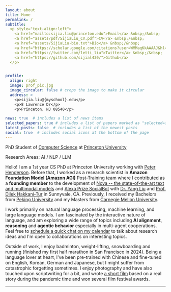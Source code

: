```yaml
---
layout: about
title: Home
permalink: /
subtitle: 
  <p style="text-align:left">
    <a href="mailto:sijia.liu@princeton.edu">Email</a> &nbsp;/&nbsp;
    <a href="assets/pdf/SijiaLiu_CV.pdf">CV</a> &nbsp;/&nbsp;
    <a href="assets/SijiaLiu-bio.txt">Bio</a> &nbsp;/&nbsp;
    <a href="https://scholar.google.com/citations?user=WMMaqKkAAAAJ&hl=en&oi=ao">Google Scholar</a> &nbsp;/&nbsp;
    <a href="https://twitter.com/letti_liu">Twitter</a> &nbsp;/&nbsp;
    <a href="https://github.com/sijial430/">Github</a>
  </p>


profile:
  align: right
  image: prof_pic.jpg
  image_circular: false # crops the image to make it circular
  address: >
    <p>sijia.liu@{myschool}.edu</p>
    <p>8 Lawrence Dr</p>
    <p>Princeton, NJ 08540</p>

news: true  # includes a list of news items
selected_papers: true # includes a list of papers marked as "selected={true}"
latest_posts: false  # includes a list of the newest posts
social: true  # includes social icons at the bottom of the page
---
```


PhD Student of <a href="https://www.cs.princeton.edu/">Computer Science</a> at <a href="https://www.princeton.edu/">Princeton University</a>

Research Areas: AI / NLP / LLM



Hello! I am a 1st year CS PhD at Princeton University working with <a href="https://www.peterhenderson.co/">Peter Henderson</a>. Before that, I worked as a research scientist in **Amazon Foundation Model (Amazon AGI)** Post-Training team where I contributed as a **founding member** to the development of <a href="https://aws.amazon.com/ai/generative-ai/nova/">Nova -- the state-of-the-art text and multimodal models</a> and <a href="https://www.amazon.science/alexa-prize/socialbot-grand-challenge">Alexa Prize SocialBot</a> with <a href="https://scholar.google.com/citations?user=w90wOucAAAAJ&hl=en">Dr. Yang Liu</a> and <a href="https://siebelschool.illinois.edu/about/people/faculty/dilek">Prof. Dilek Hakkani-Tur</a> in Sunnyvale, CA. Previously, I received my Bachelors from <a href="https://english.pku.edu.cn/">Peking University</a> and my Masters from <a href="https://www.cmu.edu/dietrich/statistics-datascience/index.html">Carnegie Mellon University</a>.

I work primarily on natural language processing, machine learning, and large language models. I am fascinated by the interactive nature of language, and am exploring a wide range of topics including **AI alignment**, **reasoning** and **agentic behavior** especially in multi-agent cooperations. Feel free to <a href="https://calendly.com/sl2998-princeton/quick-chats">schedule a quick chat on my calendar</a> to talk about research ideas and I'm open to collaborations on interesting topics.

Outside of work, I enjoy badminton, weight-lifting, snowboarding and running (finished my first half marathon in San Francisco in 2024). Being a language lover at heart, I've been pre-trained with Chinese and fine-tuned on English, Korean, German and Japanese, but I might suffer from catastrophic forgetting sometimes. I enjoy photography and have also touched upon scriptwriting for a bit, and wrote <a href="https://www.startfilmstudio.org/first-time-filmmaker-incubator/wedding-bells">a short film</a> based on a real story during the pandemic time and won several film festival awards. 

---